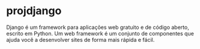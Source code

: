 # projdjango

Django é um framework para aplicações web gratuito e de código aberto, escrito em Python. Um web framework é um conjunto
de componentes que ajuda você a desenvolver sites de forma mais rápida e fácil.